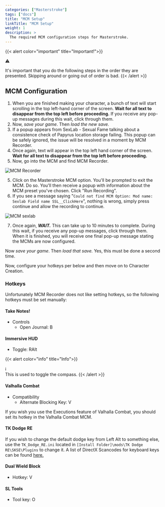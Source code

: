 ```yaml
---
categories: ["Masterstroke"]
tags: ["docs"] 
title: "MCM Setup"
linkTitle: "MCM Setup"
weight: 1
description: >
  The required MCM configuration steps for Masterstroke.
---
```


{{< alert color="important" title="Important!">}}
<div class="alert-icon">⚠️</div>

It's important that you do the following steps in the order they are presented. Skipping around or going out of order is bad.
{{< /alert >}}

## MCM Configuration

1. When you are finished making your character, a bunch of text will start scrolling in the top left-hand corner of the screen. **Wait for all text to disappear from the top left before proceeding.** If you receive any pop-up messages during this wait, click through them.
2. Now, *save your game*. Then *load the new save.*
3. If a popup appears from SexLab - Sexual Fame talking about a consistence check of Papyrus location storage failing. This popup can be safely ignored, the issue will be resolved in a moment by MCM Recorder.
4. Once again, text will appear in the top left hand corner of the screen. **Wait for all text to disappear from the top left before proceeding.**
5. Now, go into the MCM and find MCM Recorder.

![MCM Recorder](https://i.imgur.com/l2BGXX0.png)

5. Click on the Masterstroke MCM option. You'll be prompted to exit the MCM. Do so. You'll then receive a popup with information about the MCM preset you've chosen. Click "Run Recording".
6. If you see a message saying "`Could not find MCM Option: Mod name: Sexlab Field name SSL__ClickHere`", nothing is wrong, simply press continue and allow the recording to continue.

![MCM sexlab](https://i.imgur.com/xZAgSth.png)

7. Once again, ***WAIT.*** This can take up to 10 minutes to complete. During this wait, if you receive any pop-up messages, click through them. When it is finished, you will receive one final pop-up message stating the MCMs are now configured.

Now *save your game*. Then *load that save.* Yes, this must be done a second time.

Now, configure your hotkeys per below and then move on to Character Creation.

### Hotkeys

Unfortunately MCM Recorder does not like setting hotkeys, so the following hotkeys must be set manually:

#### Take Notes!
- Controls
  - Open Journal: B

#### Immersive HUD
  - Toggle: RAlt

{{< alert color="info" title="Info">}}
<div class="alert-icon">ℹ️</div>
This is used to toggle the compass.
{{< /alert >}}
 
#### Valhalla Combat

- Compatibility
  - Alternate Blocking Key: V

If you wish you use the Executions feature of Valhalla Combat, you should set its hotkey in the Valhalla Combat MCM.

#### TK Dodge RE

If you wish to change the default dodge key from Left Alt to something else, use the `TK_Dodge_RE.ini` located in `[Install Folder]\mods\TK Dodge RE\SKSE\Plugins` to change it. A list of DirectX Scancodes for keyboard keys can be found [here.](https://wiki.nexusmods.com/index.php/DirectX_Scancodes_And_How_To_Use_Them)

#### Dual Wield Block
- Hotkey: V

#### SL Tools
- Tool key: O

